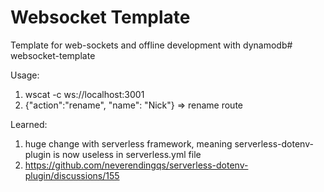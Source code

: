 # Websocket Template

Template for web-sockets and offline development with dynamodb# websocket-template

Usage:
1. wscat -c ws://localhost:3001
2. {"action":"rename", "name": "Nick"} => rename route


Learned:
1. huge change with serverless framework, meaning serverless-dotenv-plugin is now useless in serverless.yml file
2. https://github.com/neverendingqs/serverless-dotenv-plugin/discussions/155